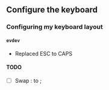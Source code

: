 ## Configure the keyboard

### Configuring my keyboard layout
#### ```evdev```
- Replaced ESC to CAPS

#### TODO
- [ ] Swap : to ; 
